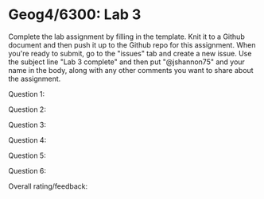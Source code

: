 # Geog4/6300: Lab 3

Complete the lab assignment by filling in the template. Knit it to a Github document and then push it up to the Github repo for this assignment. When you're ready to submit, go to the "issues" tab and create a new issue. Use the subject line "Lab 3 complete" and then put "@jshannon75" and your name in the body, along with any other comments you want to share about the assignment. 

Question 1:<p>
Question 2:<p>
Question 3:<p>
Question 4:<p>
Question 5:<p>
Question 6:<p>
<p>
Overall rating/feedback: 
